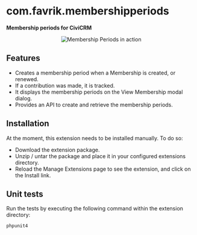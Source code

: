 # com.favrik.membershipperiods
<strong>Membership periods for CiviCRM</strong>

<p align="center">
    <img src="https://i.imgur.com/RhNLyIV.png" alt="Membership Periods in action">
</p>

## Features
* Creates a membership period when a Membership is created, or renewed.
* If a contribution was made, it is tracked.
* It displays the membership periods on the View Membership modal dialog.
* Provides an API to create and retrieve the membership periods.


## Installation
At the moment, this extension needs to be installed manually. To do so:
* Download the extension package.
* Unzip / untar the package and place it in your configured extensions directory.
* Reload the Manage Extensions page to see the extension, and click on the Install link.


## Unit tests
Run the tests by executing the following command within the extension directory:

```bash
phpunit4
```



